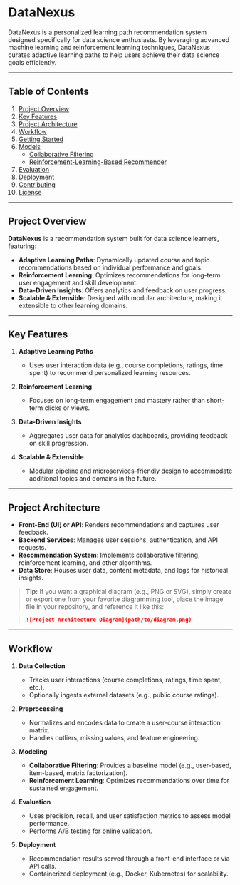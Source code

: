 # DataNexus

DataNexus is a personalized learning path recommendation system designed specifically for data science enthusiasts. By leveraging advanced machine learning and reinforcement learning techniques, DataNexus curates adaptive learning paths to help users achieve their data science goals efficiently.

---

## Table of Contents

1. [Project Overview](#project-overview)  
2. [Key Features](#key-features)  
3. [Project Architecture](#project-architecture)  
4. [Workflow](#workflow)  
5. [Getting Started](#getting-started)  
6. [Models](#models)  
    - [Collaborative Filtering](#collaborative-filtering)  
    - [Reinforcement-Learning-Based Recommender](#reinforcement-learning-based-recommender)  
7. [Evaluation](#evaluation)  
8. [Deployment](#deployment)  
9. [Contributing](#contributing)  
10. [License](#license)

---

## Project Overview

**DataNexus** is a recommendation system built for data science learners, featuring:

- **Adaptive Learning Paths**: Dynamically updated course and topic recommendations based on individual performance and goals.  
- **Reinforcement Learning**: Optimizes recommendations for long-term user engagement and skill development.  
- **Data-Driven Insights**: Offers analytics and feedback on user progress.  
- **Scalable & Extensible**: Designed with modular architecture, making it extensible to other learning domains.

---

## Key Features

1. **Adaptive Learning Paths**  
   - Uses user interaction data (e.g., course completions, ratings, time spent) to recommend personalized learning resources.

2. **Reinforcement Learning**  
   - Focuses on long-term engagement and mastery rather than short-term clicks or views.

3. **Data-Driven Insights**  
   - Aggregates user data for analytics dashboards, providing feedback on skill progression.

4. **Scalable & Extensible**  
   - Modular pipeline and microservices-friendly design to accommodate additional topics and domains in the future.

---

## Project Architecture

- **Front-End (UI) or API**: Renders recommendations and captures user feedback.  
- **Backend Services**: Manages user sessions, authentication, and API requests.  
- **Recommendation System**: Implements collaborative filtering, reinforcement learning, and other algorithms.  
- **Data Store**: Houses user data, content metadata, and logs for historical insights.

> **Tip:** If you want a graphical diagram (e.g., PNG or SVG), simply create or export one from your favorite diagramming tool, place the image file in your repository, and reference it like this:

> ```markdown
> ![Project Architecture Diagram](path/to/diagram.png)
> ```

---

## Workflow

1. **Data Collection**  
   - Tracks user interactions (course completions, ratings, time spent, etc.).  
   - Optionally ingests external datasets (e.g., public course ratings).

2. **Preprocessing**  
   - Normalizes and encodes data to create a user-course interaction matrix.  
   - Handles outliers, missing values, and feature engineering.

3. **Modeling**  
   - **Collaborative Filtering**: Provides a baseline model (e.g., user-based, item-based, matrix factorization).  
   - **Reinforcement Learning**: Optimizes recommendations over time for sustained engagement.

4. **Evaluation**  
   - Uses precision, recall, and user satisfaction metrics to assess model performance.  
   - Performs A/B testing for online validation.

5. **Deployment**  
   - Recommendation results served through a front-end interface or via API calls.  
   - Containerized deployment (e.g., Docker, Kubernetes) for scalability.

